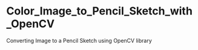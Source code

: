 # Color_Image_to_Pencil_Sketch_with_OpenCV
Converting Image to a Pencil Sketch using OpenCV library
